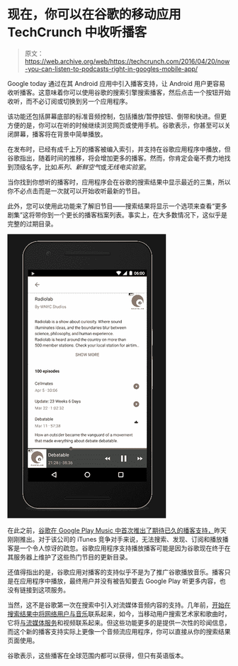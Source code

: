 # 现在，你可以在谷歌的移动应用 TechCrunch 中收听播客

> 原文：<https://web.archive.org/web/https://techcrunch.com/2016/04/20/now-you-can-listen-to-podcasts-right-in-googles-mobile-app/>

Google today 通过在其 Android 应用中引入播客支持，让 Android 用户更容易收听播客。这意味着你可以使用谷歌的搜索引擎搜索播客，然后点击一个按钮开始收听，而不必订阅或切换到另一个应用程序。

该功能还包括屏幕底部的标准音频控制，包括播放/暂停按钮、倒带和快进。但更方便的是，你可以在听的时候继续浏览网页或使用手机。谷歌表示，你甚至可以关闭屏幕，播客将在背景中简单播放。

在发布时，已经有成千上万的播客被编入索引，并支持在谷歌应用程序中播放，但谷歌指出，随着时间的推移，将会增加更多的播客。然而，你肯定会毫不费力地找到顶级名字，比如*系列、新鲜空气*或*无线电实验室*。

当你找到你想听的播客时，应用程序会在谷歌的搜索结果中显示最近的三集，所以你不必点击而是一次就可以开始收听最新的节目。

此外，您可以使用此功能来了解旧节目——搜索结果将显示一个选项来查看“更多剧集”这将带你到一个更长的播客档案列表。事实上，在大多数情况下，这似乎是完整的过期目录。

![Radiolab (1)](img/c18ca12512a8f296c1c327ce9369e75b.png)

在此之前，[谷歌在 Google Play Music 中首次推出了期待已久的播客支持，](https://web.archive.org/web/20221025235411/https://beta.techcrunch.com/2016/04/18/google-brings-podcasts-to-google-play-music/)昨天刚刚推出。对于该公司的 iTunes 竞争对手来说，无法搜索、发现、订阅和播放播客是一个令人惊讶的疏忽。谷歌应用程序支持播放播客可能是因为谷歌现在终于在其服务器上维护了这些热门节目的更新目录。

还值得指出的是，谷歌应用对播客的支持似乎不是为了推广谷歌播放音乐。播客只是在应用程序中播放，最终用户并没有被告知要去 Google Play 听更多内容，也没有链接到这项服务。

当然，这不是谷歌第一次在搜索中引入对流媒体音频内容的支持。几年前，[开始在搜索结果中将网络用户与音乐](https://web.archive.org/web/20221025235411/https://beta.techcrunch.com/2011/03/31/googles-music-search-engine-quietly-vanishes-from-the-web/)联系起来，如今，当移动用户搜索艺术家和歌曲时，它将[与流媒体服务](https://web.archive.org/web/20221025235411/https://beta.techcrunch.com/2011/03/31/googles-music-search-engine-quietly-vanishes-from-the-web/)和视频联系起来。但这些功能更多的是提供一次性的珍闻信息，而这个新的播客支持实际上更像一个音频流应用程序，你可以直接从你的搜索结果页面使用。

谷歌表示，这些播客在全球范围内都可以获得，但只有英语版本。